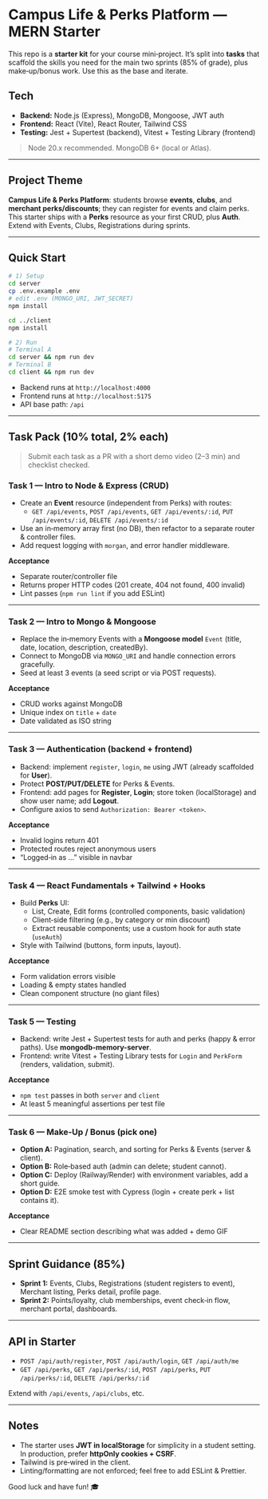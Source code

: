 # Campus Life & Perks Platform — MERN Starter

This repo is a **starter kit** for your course mini‑project. It’s split into **tasks** that scaffold the skills you need for the main two sprints (85% of grade), plus make‑up/bonus work. Use this as the base and iterate.

## Tech
- **Backend:** Node.js (Express), MongoDB, Mongoose, JWT auth
- **Frontend:** React (Vite), React Router, Tailwind CSS
- **Testing:** Jest + Supertest (backend), Vitest + Testing Library (frontend)

> Node 20.x recommended. MongoDB 6+ (local or Atlas).

---

## Project Theme
**Campus Life & Perks Platform**: students browse **events**, **clubs**, and **merchant perks/discounts**; they can register for events and claim perks. This starter ships with a **Perks** resource as your first CRUD, plus **Auth**. Extend with Events, Clubs, Registrations during sprints.

---

## Quick Start

```bash
# 1) Setup
cd server
cp .env.example .env
# edit .env (MONGO_URI, JWT_SECRET)
npm install

cd ../client
npm install

# 2) Run
# Terminal A
cd server && npm run dev
# Terminal B
cd client && npm run dev
```

- Backend runs at `http://localhost:4000`
- Frontend runs at `http://localhost:5175`
- API base path: `/api`

---

## Task Pack (10% total, 2% each)

> Submit each task as a PR with a short demo video (2–3 min) and checklist checked.

### **Task 1 — Intro to Node & Express (CRUD)**
- Create an **Event** resource (independent from Perks) with routes:
  - `GET /api/events`, `POST /api/events`, `GET /api/events/:id`, `PUT /api/events/:id`, `DELETE /api/events/:id`
- Use an in‑memory array first (no DB), then refactor to a separate router & controller files.
- Add request logging with `morgan`, and error handler middleware.

**Acceptance**
- Separate router/controller file
- Returns proper HTTP codes (201 create, 404 not found, 400 invalid)
- Lint passes (`npm run lint` if you add ESLint)

---

### **Task 2 — Intro to Mongo & Mongoose**
- Replace the in‑memory Events with a **Mongoose model** `Event` (title, date, location, description, createdBy).
- Connect to MongoDB via `MONGO_URI` and handle connection errors gracefully.
- Seed at least 3 events (a seed script or via POST requests).

**Acceptance**
- CRUD works against MongoDB
- Unique index on `title` + `date`
- Date validated as ISO string

---

### **Task 3 — Authentication (backend + frontend)**
- Backend: implement `register`, `login`, `me` using JWT (already scaffolded for **User**).
- Protect **POST/PUT/DELETE** for Perks & Events.
- Frontend: add pages for **Register**, **Login**; store token (localStorage) and show user name; add **Logout**.
- Configure axios to send `Authorization: Bearer <token>`.

**Acceptance**
- Invalid logins return 401
- Protected routes reject anonymous users
- “Logged‑in as …” visible in navbar

---

### **Task 4 — React Fundamentals + Tailwind + Hooks**
- Build **Perks** UI:
  - List, Create, Edit forms (controlled components, basic validation)
  - Client‑side filtering (e.g., by category or min discount)
  - Extract reusable components; use a custom hook for auth state (`useAuth`)
- Style with Tailwind (buttons, form inputs, layout).

**Acceptance**
- Form validation errors visible
- Loading & empty states handled
- Clean component structure (no giant files)

---

### **Task 5 — Testing**
- Backend: write Jest + Supertest tests for auth and perks (happy & error paths). Use **mongodb-memory-server**.
- Frontend: write Vitest + Testing Library tests for `Login` and `PerkForm` (renders, validation, submit).

**Acceptance**
- `npm test` passes in both `server` and `client`
- At least 5 meaningful assertions per test file

---

### **Task 6 — Make‑Up / Bonus (pick one)**
- **Option A:** Pagination, search, and sorting for Perks & Events (server & client).
- **Option B:** Role‑based auth (admin can delete; student cannot).
- **Option C:** Deploy (Railway/Render) with environment variables, add a short guide.
- **Option D:** E2E smoke test with Cypress (login + create perk + list contains it).

**Acceptance**
- Clear README section describing what was added + demo GIF

---

## Sprint Guidance (85%)
- **Sprint 1:** Events, Clubs, Registrations (student registers to event), Merchant listing, Perks detail, profile page.
- **Sprint 2:** Points/loyalty, club memberships, event check‑in flow, merchant portal, dashboards.

---

## API in Starter
- `POST /api/auth/register`, `POST /api/auth/login`, `GET /api/auth/me`
- `GET /api/perks`, `GET /api/perks/:id`, `POST /api/perks`, `PUT /api/perks/:id`, `DELETE /api/perks/:id`

Extend with `/api/events`, `/api/clubs`, etc.

---

## Notes
- The starter uses **JWT in localStorage** for simplicity in a student setting. In production, prefer **httpOnly cookies + CSRF**.
- Tailwind is pre‑wired in the client.
- Linting/formatting are not enforced; feel free to add ESLint & Prettier.

Good luck and have fun! 🎓
